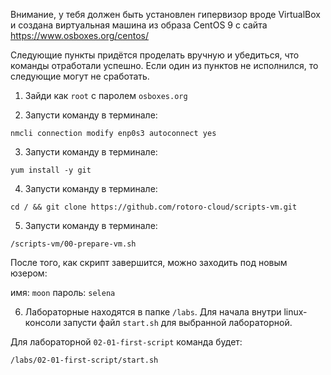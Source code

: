 Внимание, у тебя должен быть установлен гипервизор вроде VirtualBox и создана виртуальная машина из образа CentOS 9 с сайта https://www.osboxes.org/centos/

Следующие пункты придётся проделать вручную и убедиться, что команды отработали успешно. Если один из пунктов не исполнился, то следующие могут не сработать.

1. Зайди как `root` с паролем `osboxes.org`

2. Запусти команду в терминале:

```
nmcli connection modify enp0s3 autoconnect yes
```

3. Запусти команду в терминале:

```
yum install -y git
```

4. Запусти команду в терминале:

```
cd / && git clone https://github.com/rotoro-cloud/scripts-vm.git
```

5. Запусти команду в терминале:

```
/scripts-vm/00-prepare-vm.sh
```

После того, как скрипт завершится, можно заходить под новым юзером:

имя: `moon`
пароль: `selena`

6. Лабораторные находятся в папке `/labs`. Для начала внутри linux-консоли запусти файл `start.sh` для выбранной лабораторной.

Для лабораторной `02-01-first-script` команда будет:

```
/labs/02-01-first-script/start.sh
```